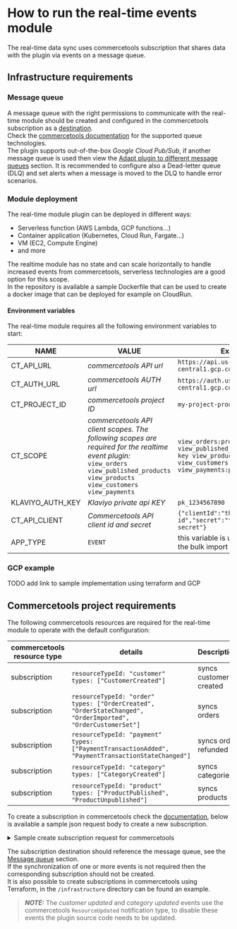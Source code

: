 # How to run the real-time events module

The real-time data sync uses commercetools subscription that shares data with the plugin via events on a message queue.

## Infrastructure requirements

### Message queue

A message queue with the right permissions to communicate with the real-time module should be created and configured in
the commercetools subscription as
a [destination](https://docs.commercetools.com/api/projects/subscriptions#destination).  
Check the [commercetools documentation](https://docs.commercetools.com/api/projects/subscriptions#destination) for the
supported queue technologies.  
The plugin supports out-of-the-box *Google Cloud Pub/Sub*, if another message queue is used then view
the [Adapt plugin to different message queues](./adapt-queue.md) section.
It is recommended to configure also a Dead-letter queue (DLQ) and set alerts when a message is moved to the DLQ to
handle error scenarios.

### Module deployment

The real-time module plugin can be deployed in different ways:

- Serverless function (AWS Lambda, GCP functions...)
- Container application (Kubernetes, Cloud Run, Fargate...)
- VM (EC2, Compute Engine)
- and more

The realtime module has no state and can scale horizontally to handle increased events from commercetools, serverless
technologies are a good option for this scope.  
In the repository is available a sample Dockerfile that can be used to create a docker image that can be deployed for
example on CloudRun.

#### Environment variables

The real-time module requires all the following environment variables to start:

| NAME             | VALUE                                                                                                                                                                                               | Example                                                                                                                                      |
|------------------|-----------------------------------------------------------------------------------------------------------------------------------------------------------------------------------------------------|----------------------------------------------------------------------------------------------------------------------------------------------|
| CT_API_URL       | *commercetools API url*                                                                                                                                                                             | `https://api.us-central1.gcp.commercetools.com`                                                                                              |
| CT_AUTH_URL      | *commercetools AUTH url*                                                                                                                                                                            | `https://auth.us-central1.gcp.commercetools.com`                                                                                             |
| CT_PROJECT_ID    | *commercetools project ID*                                                                                                                                                                          | `my-project-prod`                                                                                                                            |
| CT_SCOPE         | *commercetools API client scopes. The following scopes are required for the realtime event plugin:* <br /> `view_orders` `view_published_products` `view_products` `view_customers` `view_payments` | `view_orders:project-key view_published_products:project-key view_products:project-key view_customers:project-key view_payments:project-key` |
| KLAVIYO_AUTH_KEY | *Klaviyo private api KEY*                                                                                                                                                                           | `pk_1234567890`                                                                                                                              |
| CT_API_CLIENT    | *Commercetools API client id and secret*                                                                                                                                                            | `{"clientId":"the-ct-client-id","secret":"the-ct-client-secret"}`                                                                            |
| APP_TYPE         | `EVENT`                                                                                                                                                                                             | this variable is used to NOT start the bulk import API server                                                                                |

[//]: # (| KLAVIYO_COMPANY_ID | *Klaviyo public api KEY*                                                                                                                                                                                                         | `C4VV2d `                                                                                                                                                                           |)

### GCP example

TODO add link to sample implementation using terraform and GCP

## Commercetools project requirements

The following commercetools resources are required for the real-time module to operate with the default configuration:

| commercetools resource type | details                                                                                                             | Description            |
|-----------------------------|---------------------------------------------------------------------------------------------------------------------|------------------------|
| subscription                | `resourceTypeId: "customer"`<br /> `types: ["CustomerCreated"]`                                                     | syncs customer created |
| subscription                | `resourceTypeId: "order"`<br /> `types: ["OrderCreated", "OrderStateChanged", "OrderImported", "OrderCustomerSet"]` | syncs orders           |
| subscription                | `resourceTypeId: "payment"`<br /> `types: ["PaymentTransactionAdded", "PaymentTransactionStateChanged"]`            | syncs order refunded   |
| subscription                | `resourceTypeId: "category"`<br /> `types: ["CategoryCreated"]`                                                     | syncs categories       |
| subscription                | `resourceTypeId: "product"`<br /> `types: ["ProductPublished", "ProductUnpublished"]`                               | syncs products         |

To create a subscription in commercetools check
the [documentation](https://docs.commercetools.com/api/projects/subscriptions#create-subscription), below is available a
sample json request body to create a new subscription.
<details>
  <summary>Sample create subscription request for commercetools</summary>

```json
{
  "key": "klaviyo-customer-created",
  "destination": {
    "type": "GoogleCloudPubSub",
    "projectId": "my-commercetools-project-id",
    "topic": "prod-commercetools-topic"
  },
  "messages": [
    {
      "resourceTypeId": "customer",
      "types": [
        "CustomerCreated"
      ]
    }
  ],
  "changes": [
    {
      "resourceTypeId": "customer"
    }
  ]
}
```

</details>

The subscription destination should reference the message queue, see the [Message queue](#message-queue)
section.  
If the synchronization of one or more events is not required then the corresponding subscription should not be
created.  
It is also possible to create subscriptions in commercetools using Terraform, in the `/infrastructure` directory can be
found an example.

> **_NOTE:_** The *customer updated* and *category updated* events use the commercetools `ResourceUpdated` notification
> type, to
> disable these events the plugin source code needs to be updated.
